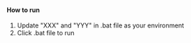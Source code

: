 #### How to run

1. Update "XXX" and "YYY" in .bat file as your environment
2. Click .bat file to run

